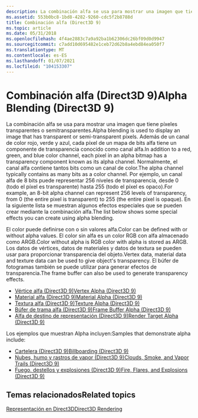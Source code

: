 ```yaml
---
description: La combinación alfa se usa para mostrar una imagen que tiene píxeles transparentes o semitransparentes.
ms.assetid: 553b0bc8-1bd8-4282-9260-cdc5f2b8788d
title: Combinación alfa (Direct3D 9)
ms.topic: article
ms.date: 05/31/2018
ms.openlocfilehash: 4f4ae2883c7a9a92ba1b62306dc26bf09d0d9947
ms.sourcegitcommit: c7add10d695482e1ceb72d62b8a4ebd84ea050f7
ms.translationtype: MT
ms.contentlocale: es-ES
ms.lasthandoff: 01/07/2021
ms.locfileid: "104153307"
---
```

# <a name="alpha-blending-direct3d-9"></a><span data-ttu-id="2b8ed-103">Combinación alfa (Direct3D 9)</span><span class="sxs-lookup"><span data-stu-id="2b8ed-103">Alpha Blending (Direct3D 9)</span></span>

<span data-ttu-id="2b8ed-104">La combinación alfa se usa para mostrar una imagen que tiene píxeles transparentes o semitransparentes.</span><span class="sxs-lookup"><span data-stu-id="2b8ed-104">Alpha blending is used to display an image that has transparent or semi-transparent pixels.</span></span> <span data-ttu-id="2b8ed-105">Además de un canal de color rojo, verde y azul, cada píxel de un mapa de bits alfa tiene un componente de transparencia conocido como canal alfa.</span><span class="sxs-lookup"><span data-stu-id="2b8ed-105">In addition to a red, green, and blue color channel, each pixel in an alpha bitmap has a transparency component known as its alpha channel.</span></span> <span data-ttu-id="2b8ed-106">Normalmente, el canal alfa contiene tantos bits como un canal de color.</span><span class="sxs-lookup"><span data-stu-id="2b8ed-106">The alpha channel typically contains as many bits as a color channel.</span></span> <span data-ttu-id="2b8ed-107">Por ejemplo, un canal alfa de 8 bits puede representar 256 niveles de transparencia, desde 0 (todo el píxel es transparente) hasta 255 (todo el píxel es opaco).</span><span class="sxs-lookup"><span data-stu-id="2b8ed-107">For example, an 8-bit alpha channel can represent 256 levels of transparency, from 0 (the entire pixel is transparent) to 255 (the entire pixel is opaque).</span></span> <span data-ttu-id="2b8ed-108">En la siguiente lista se muestran algunos efectos especiales que se pueden crear mediante la combinación alfa.</span><span class="sxs-lookup"><span data-stu-id="2b8ed-108">The list below shows some special effects you can create using alpha blending.</span></span>

<span data-ttu-id="2b8ed-109">El color puede definirse con o sin valores alfa.</span><span class="sxs-lookup"><span data-stu-id="2b8ed-109">Color can be defined with or without alpha values.</span></span> <span data-ttu-id="2b8ed-110">El color sin alfa es un color RGB con alfa almacenado como ARGB.</span><span class="sxs-lookup"><span data-stu-id="2b8ed-110">Color without alpha is RGB color with alpha is stored as ARGB.</span></span> <span data-ttu-id="2b8ed-111">Los datos de vértices, datos de materiales y datos de textura se pueden usar para proporcionar transparencia del objeto.</span><span class="sxs-lookup"><span data-stu-id="2b8ed-111">Vertex data, material data and texture data can be used to give object's transparency.</span></span> <span data-ttu-id="2b8ed-112">El búfer de fotogramas también se puede utilizar para generar efectos de transparencia.</span><span class="sxs-lookup"><span data-stu-id="2b8ed-112">The frame buffer can also be used to generate transparency effects.</span></span>

-   [<span data-ttu-id="2b8ed-113">Vértice alfa (Direct3D 9)</span><span class="sxs-lookup"><span data-stu-id="2b8ed-113">Vertex Alpha (Direct3D 9)</span></span>](vertex-alpha.md)
-   [<span data-ttu-id="2b8ed-114">Material alfa (Direct3D 9)</span><span class="sxs-lookup"><span data-stu-id="2b8ed-114">Material Alpha (Direct3D 9)</span></span>](material-alpha.md)
-   [<span data-ttu-id="2b8ed-115">Textura alfa (Direct3D 9)</span><span class="sxs-lookup"><span data-stu-id="2b8ed-115">Texture Alpha (Direct3D 9)</span></span>](texture-alpha.md)
-   [<span data-ttu-id="2b8ed-116">Búfer de trama alfa (Direct3D 9)</span><span class="sxs-lookup"><span data-stu-id="2b8ed-116">Frame Buffer Alpha (Direct3D 9)</span></span>](frame-buffer-alpha.md)
-   [<span data-ttu-id="2b8ed-117">Alfa de destino de representación (Direct3D 9)</span><span class="sxs-lookup"><span data-stu-id="2b8ed-117">Render Target Alpha (Direct3D 9)</span></span>](render-target-alpha.md)

<span data-ttu-id="2b8ed-118">Los ejemplos que muestran Alpha incluyen:</span><span class="sxs-lookup"><span data-stu-id="2b8ed-118">Samples that demonstrate alpha include:</span></span>

-   [<span data-ttu-id="2b8ed-119">Cartelera (Direct3D 9)</span><span class="sxs-lookup"><span data-stu-id="2b8ed-119">Billboarding (Direct3D 9)</span></span>](billboarding.md)
-   [<span data-ttu-id="2b8ed-120">Nubes, humo y rastros de vapor (Direct3D 9)</span><span class="sxs-lookup"><span data-stu-id="2b8ed-120">Clouds, Smoke, and Vapor Trails (Direct3D 9)</span></span>](clouds--smoke--and-vapor-trails.md)
-   [<span data-ttu-id="2b8ed-121">Fuego, destellos y explosiones (Direct3D 9)</span><span class="sxs-lookup"><span data-stu-id="2b8ed-121">Fire, Flares, and Explosions (Direct3D 9)</span></span>](fire--flares--and-explosions.md)

## <a name="related-topics"></a><span data-ttu-id="2b8ed-122">Temas relacionados</span><span class="sxs-lookup"><span data-stu-id="2b8ed-122">Related topics</span></span>

<dl> <dt>

[<span data-ttu-id="2b8ed-123">Representación en Direct3D</span><span class="sxs-lookup"><span data-stu-id="2b8ed-123">Direct3D Rendering</span></span>](direct3d-rendering.md)
</dt> </dl>

 

 



